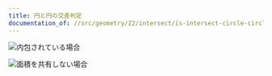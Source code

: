 ```yaml
---
title: 円と円の交差判定
documentation_of: //src/geometry/Z2/intersect/is-intersect-circle-circle.hpp
---
```


![内包されている場合](https://github.com/luzhiled1333/comp-library/blob/main/assets/geometry/Z2/intersect/is-intersect-circle-001.png?raw=true)

![面積を共有しない場合](https://github.com/luzhiled1333/comp-library/blob/main/assets/geometry/Z2/intersect/is-intersect-circle-002.png?raw=true)

